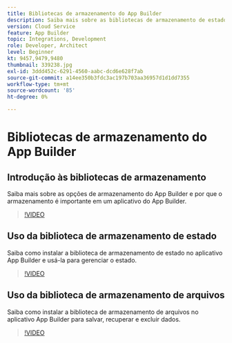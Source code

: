```yaml
---
title: Bibliotecas de armazenamento do App Builder
description: Saiba mais sobre as bibliotecas de armazenamento de estado e arquivo para aplicativos do App Builder.
version: Cloud Service
feature: App Builder
topic: Integrations, Development
role: Developer, Architect
level: Beginner
kt: 9457,9479,9480
thumbnail: 339238.jpg
exl-id: 3ddd452c-6291-4560-aabc-dcd6e628f7ab
source-git-commit: a14ee350b3fdc3ac197b703aa36957d1d1dd7355
workflow-type: tm+mt
source-wordcount: '85'
ht-degree: 0%

---
```


# Bibliotecas de armazenamento do App Builder

## Introdução às bibliotecas de armazenamento

Saiba mais sobre as opções de armazenamento do App Builder e por que o armazenamento é importante em um aplicativo do App Builder.

>[!VIDEO](https://video.tv.adobe.com/v/339238/?quality=12&learn=on)

## Uso da biblioteca de armazenamento de estado

Saiba como instalar a biblioteca de armazenamento de estado no aplicativo App Builder e usá-la para gerenciar o estado.

>[!VIDEO](https://video.tv.adobe.com/v/339240/?quality=12&learn=on)

## Uso da biblioteca de armazenamento de arquivos

Saiba como instalar a biblioteca de armazenamento de arquivos no aplicativo App Builder para salvar, recuperar e excluir dados.

>[!VIDEO](https://video.tv.adobe.com/v/339239/?quality=12&learn=on)
